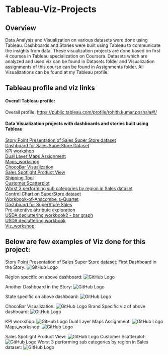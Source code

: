 # Tableau-Viz-Projects
## Overview
Data Analysis and Visualization on various datasets were done using Tableau. Dashboards and Stories were built using Tableau to communicate the insights from data.
These visualization projects are done based on first 4 courses in Tableau specialization on Coursera. Datasets which are analyzed and used viz can be found in Datasets folder and Visualization assignments of this course can be found in Assignments folder. All Visualizations can be found at my Tableau profile.

## Tableau profile and viz links
#### Overall Tableau profile:
Overall profile: https://public.tableau.com/profile/rohith.kumar.poshala#!/

#### Data Visualization projects with dashboards and stories built using Tableau

[Story Point Presentation of Sales Super Store dataset](t.ly/4Ttu) <br /> 
[Dashboard for Sales SuperStore Dataset](https://public.tableau.com/profile/rohith.kumar.poshala#!/vizhome/DashboardforSalesSuperStoreDataset/Dashboard1) <br /> 
[KPI workshop](https://public.tableau.com/profile/rohith.kumar.poshala#!/vizhome/KPIworkshop/Dashboard1) <br /> 
[Dual Layer Maps Assignment](t.ly/1YBB) <br /> 
[Maps_workshop](https://public.tableau.com/profile/rohith.kumar.poshala#!/vizhome/Maps_workshop/Dashboard1) <br /> 
[ChocoBar Visualization](t.ly/09Dr) <br /> 
[Sales Spotlight Product View](t.ly/2Uk4) <br /> 
[Shipping Tool](https://public.tableau.com/profile/rohith.kumar.poshala#!/vizhome/ShippingTool/ShippingDetails) <br /> 
[Customer Scatterplot](t.ly/15U7) <br /> 
[Worst 3 performing sub categories by region in Sales dataset](t.ly/mq3o) <br /> 
[Control Chart on SuperStore dataset](https://public.tableau.com/profile/rohith.kumar.poshala#!/vizhome/ControlChartonSuperStoredataset/Sheet1) <br /> 
[Workbook-of-Anscombe_s-Quartet](t.ly/di41) <br /> 
[Dashboard for SuperStore Sales](https://public.tableau.com/profile/rohith.kumar.poshala#!/vizhome/DashboardforSuperStoreSales/Dashboard1) <br /> 
[Pre-attentive attribute exploration](t.ly/lI7e) <br /> 
[USDA decluttering workbook2 - bar graph](https://public.tableau.com/profile/rohith.kumar.poshala#!/vizhome/USDAdeclutteringworkbook2-bargraph/bargraph) <br /> 
[USDA decluttering workbook](https://public.tableau.com/profile/rohith.kumar.poshala#!/vizhome/USDAdeclutteringworkbook/bubble) <br /> 
[Viz_workshop](https://public.tableau.com/profile/rohith.kumar.poshala#!/vizhome/Viz_workshop_16088540304100/Viz_workshop) <br /> 

## Below are few examples of Viz done for this project:

Story Point Presentation of Sales Super Store dataset: 
First Dashboard in the Story:
![GitHub Logo](Sales-Story_page1.PNG)

Region specific on above dashboard:
![GitHub Logo](Sales-Story_page1.2.PNG)

Another Dashboard in the Story:
![GitHub Logo](Sales-Story_page2.PNG)

State specific on above dashboard:
![GitHub Logo](Sales-Story_page2.2.PNG)

ChocoBar Visualization: 
![GitHub Logo](ChocoBar_Viz.PNG)
Brand Specific viz of above dashboard:
![GitHub Logo](ChocoBar_Viz-Brand-specific.PNG)

KPI workshop: 
![GitHub Logo](KPI-workshop.PNG)
Dual Layer Maps Assignment: 
![GitHub Logo](Dual_layer_map_Viz.PNG)
Maps_workshop: 
![GitHub Logo](Map-Workshop.PNG)

Sales Spotlight Product View: 
![GitHub Logo](Sales-Product-view.PNG)
Customer Scatterplot: 
![GitHub Logo](Customer_Scatterplot.PNG)
Worst 3 performing sub categories by region in Sales dataset: 
![GitHub Logo](Worst-3-sub-categories-by-region.PNG)
